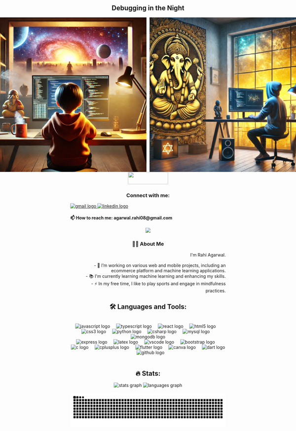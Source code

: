 <h2 align="center">Debugging in the Night</h2>

<div style="display: flex; justify-content: center; align-items: center; gap: 10px;">
  <img height="500" src="/Images/A.webp" alt="Image A" />
  <img height="500" src="/Images/B.webp" alt="Image B" />
</div>






<div align="center">
  <img src="https://visitor-badge.laobi.icu/badge?page_id=rahiaag.rahiaag&" width="130" height="40" />
</div>

 <div>
    <h3 align="center">Connect with me:</h3>
    <div>
      <a href="mailto:agarwal.rahi08@gmail.com" target="_blank">
        <img src="https://img.shields.io/static/v1?message=Gmail&logo=gmail&label=&color=D14836&logoColor=white&labelColor=&style=for-the-badge" height="35" alt="gmail logo" />
      </a>
      <a href="https://www.linkedin.com/in/rahi-agarwal/" target="_blank">
        <img src="https://img.shields.io/static/v1?message=LinkedIn&logo=linkedin&label=&color=0077B5&logoColor=white&labelColor=&style=for-the-badge" height="35" alt="linkedin logo" />
      </a>
      <h4>📫 How to reach me: agarwal.rahi08@gmail.com</h4>
      <div align="center">

  <img height="250" src="https://camo.githubusercontent.com/ab9d3b78c3b3bc494c601e9b894ba55b801c1e5d30739f059fee29ee333beaf0/68747470733a2f2f692e70696e696d672e636f6d2f6f726967696e616c732f35342f65332f37642f35346533376438303734656263646531643936633737643762326137663331302e676966"  />


  <!-- About Me section on the right -->
  <div>
    <h3 align="center">👩‍💻 About Me</h3>
    <p style="text-align: right;">
      I'm Rahi Agarwal.<br><br>
      - 🔭 I’m working on various web and mobile projects, including an ecommerce platform and machine learning applications.<br>
      - 📚 I'm currently learning machine learning and enhancing my skills.<br>
      - ⚡ In my free time, I like to play sports and engage in mindfulness practices.
    </p>
  </div>
<h2 align="center">🛠 Languages and Tools:</h2>
<br>
<div align="center">
  <img src="https://cdn.jsdelivr.net/gh/devicons/devicon/icons/javascript/javascript-original.svg" height="40" alt="javascript logo"  />
  <img width="12" />
  <img src="https://cdn.jsdelivr.net/gh/devicons/devicon/icons/typescript/typescript-original.svg" height="40" alt="typescript logo"  />
  <img width="12" />
  <img src="https://cdn.jsdelivr.net/gh/devicons/devicon/icons/react/react-original.svg" height="40" alt="react logo"  />
  <img width="12" />
  <img src="https://cdn.jsdelivr.net/gh/devicons/devicon/icons/html5/html5-original.svg" height="40" alt="html5 logo"  />
  <img width="12" />
  <img src="https://cdn.jsdelivr.net/gh/devicons/devicon/icons/css3/css3-original.svg" height="40" alt="css3 logo"  />
  <img width="12" />
  <img src="https://cdn.jsdelivr.net/gh/devicons/devicon/icons/python/python-original.svg" height="40" alt="python logo"  />
  <img width="12" />
  <img src="https://cdn.jsdelivr.net/gh/devicons/devicon/icons/csharp/csharp-original.svg" height="40" alt="csharp logo"  />
  <img width="12" />
  <img src="https://cdn.jsdelivr.net/gh/devicons/devicon/icons/mysql/mysql-original.svg" height="40" alt="mysql logo"  />
  <img width="12" />
  <img src="https://cdn.jsdelivr.net/gh/devicons/devicon/icons/mongodb/mongodb-original.svg" height="40" alt="mongodb logo"  />
  <br>
  <img src="https://cdn.jsdelivr.net/gh/devicons/devicon/icons/express/express-original.svg" height="40" alt="express logo"  />
  <img width="12" />
  <img src="https://cdn.jsdelivr.net/gh/devicons/devicon/icons/latex/latex-original.svg" height="40" alt="latex logo"  />
  <img width="12" />
  <img src="https://cdn.jsdelivr.net/gh/devicons/devicon/icons/vscode/vscode-original.svg" height="40" alt="vscode logo"  />
  <img width="12" />
  <img src="https://cdn.jsdelivr.net/gh/devicons/devicon/icons/bootstrap/bootstrap-original.svg" height="40" alt="bootstrap logo"  />
  <img width="12" />
  <img src="https://cdn.jsdelivr.net/gh/devicons/devicon/icons/c/c-original.svg" height="40" alt="c logo"  />
  <img width="12" />
  <img src="https://cdn.jsdelivr.net/gh/devicons/devicon/icons/cplusplus/cplusplus-original.svg" height="40" alt="cplusplus logo"  />
  <img width="12" />
  <img src="https://cdn.jsdelivr.net/gh/devicons/devicon/icons/flutter/flutter-original.svg" height="40" alt="flutter logo"  />
  <img width="12" />
  <img src="https://cdn.jsdelivr.net/gh/devicons/devicon/icons/canva/canva-original.svg" height="40" alt="canva logo"  />
  <img width="12" />
  <img src="https://cdn.jsdelivr.net/gh/devicons/devicon/icons/dart/dart-original.svg" height="40" alt="dart logo"  />
  <img width="12" />
  <img src="https://cdn.jsdelivr.net/gh/devicons/devicon/icons/github/github-original.svg" height="40" alt="github logo"  />
</div>
<br>
<h2 align="center">🔥 Stats:</h2>
<div align="center">
  <img src="https://github-readme-stats.vercel.app/api?username=rahiaag&hide_title=false&hide_rank=false&show_icons=true&include_all_commits=true&count_private=true&disable_animations=false&theme=dracula&locale=en&hide_border=false" height="170" alt="stats graph"/>
  <img src="https://github-readme-stats.vercel.app/api/top-langs?username=rahiaag&locale=en&hide_title=false&layout=compact&card_width=320&langs_count=5&theme=dracula&hide_border=false" height="170" alt="languages graph"/>
</div>
<br>
<div style="display: flex; justify-content: space-between; align-items: flex-start;">
  <!-- Connect with me section on the left -->
 
</div>


 





<img src="https://raw.githubusercontent.com/rahiaag/rahiaag/output/snake.svg" alt="Snake animation" />
